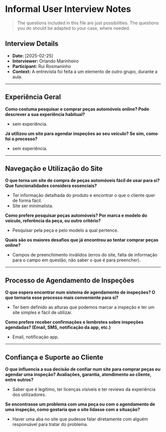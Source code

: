# Informal User Interview Notes 

> 	The questions included in this file are just possibilities. The questions you do should be adapted to your case, where needed.

## Interview Details 
- **Date:** [2025-02-25] 
- **Interviewer:** Orlando Marinheiro
- **Participant:** Rui Rosmaninho
- **Context:**  A entrevista foi feita a um elemento de outro grupo, durante a aula.


- --- 
## Experiência Geral

 **Como costuma pesquisar e comprar peças automóveis online? Pode descrever a sua experiência habitual?** 
- sem experiência.



**Já utilizou um site para agendar inspeções ao seu veículo? Se sim, como foi o processo?** 
- sem experiência.


---- 
## Navegação e Utilização do Site
**O que torna um site de compra de peças automóveis fácil de usar para si? Que funcionalidades considera essenciais?** 
- Ter informação detalhada do produto e encontrar o que o cliente quer de forma fácil.
- Site ser minimalista.





**Como prefere pesquisar peças automóveis? Por marca e modelo do veículo, referência da peça, ou outro critério?** 
- Pesquisar pela peça e pelo modelo a qual pertence.





**Quais são os maiores desafios que já encontrou ao tentar comprar peças online?** 
- Campos de preenchimento inválidos (erros do site, falta de informação para o campo em questão, não saber o que é para preencher).



--- 
## Processo de Agendamento de Inspeções 

**O que espera encontrar num sistema de agendamento de inspeções? O que tornaria esse processo mais conveniente para si?** 
- Ter bem definido as alturas que podemos marcar a inspeção e ter um site simples e fácil de utilizar.



 

**Como prefere receber confirmações e lembretes sobre inspeções agendadas? (Email, SMS, notificação da app, etc.)** 
- Email, notificação app.

--- 
## Confiança e Suporte ao Cliente 

**O que influencia a sua decisão de confiar num site para comprar peças ou agendar uma inspeção? Avaliações, garantia, atendimento ao cliente, entre outros?**
- Saber que é legítimo, ter licenças visíveis e ter reviews da experiência dos utilizadores.


**Se encontrasse um problema com uma peça ou com o agendamento de uma inspeção, como gostaria que o site lidasse com a situação?**
- Haver uma aba no site que pudesse falar diretamente com alguém responsável para tratar do problema.

